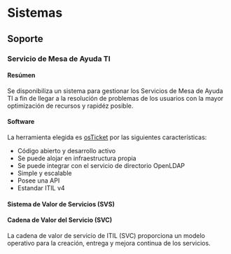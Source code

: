 # Sistemas

## Soporte

### Servicio de Mesa de Ayuda TI

#### Resúmen
Se disponibiliza un sistema para gestionar los Servicios de Mesa de Ayuda TI a fin de llegar a la resolución de problemas de los usuarios con la mayor optimización de recursos y rapidéz posible.

#### Software
La herramienta elegida es [osTicket](https://osticket.com) por las siguientes características:  

- Código abierto y desarrollo activo  
- Se puede alojar en infraestructura propia  
- Se puede integrar con el servicio de directorio OpenLDAP  
- Simple y escalable  
- Posee una API  
- Estandar ITIL v4  

#### Sistema de Valor de Servicios (SVS)
#### Cadena de Valor del Servicio (SVC)
La cadena de valor de servicio de ITIL (SVC) proporciona un modelo operativo para la creación, entrega y mejora continua de los servicios.
